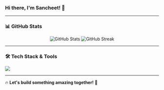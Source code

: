 
### Hi there, I'm **Sancheet**! 👋

---

### 📊 **GitHub Stats**

<p align="center">
  <img src="https://github-readme-stats.vercel.app/api?username=sancheet230&show_icons=true&theme=radical&count_private=true" alt="GitHub Stats"/>
  <img src="https://github-readme-streak-stats.herokuapp.com/?user=sancheet230&theme=radical" alt="GitHub Streak"/>
</p>


---

### 🛠 **Tech Stack & Tools**

<p>
  <img src="https://skillicons.dev/icons?i=react,js,ts,nodejs,python,java,cpp,html,css,tailwind,bootstrap,mysql,mongodb,firebase,linux,git,github,figma,vercel,docker" />
</p>

---


🔥 **Let's build something amazing together!** 🚀






<!--
**sancheet230/sancheet230** is a ✨ _special_ ✨ repository because its `README.md` (this file) appears on your GitHub profile.

Here are some ideas to get you started:

- 🔭 I’m currently working on ...
- 🌱 I’m currently learning ...
- 👯 I’m looking to collaborate on ...
- 🤔 I’m looking for help with ...
- 💬 Ask me about ...
- 📫 How to reach me: ...
- 😄 Pronouns: ...
- ⚡ Fun fact: ...
-->
